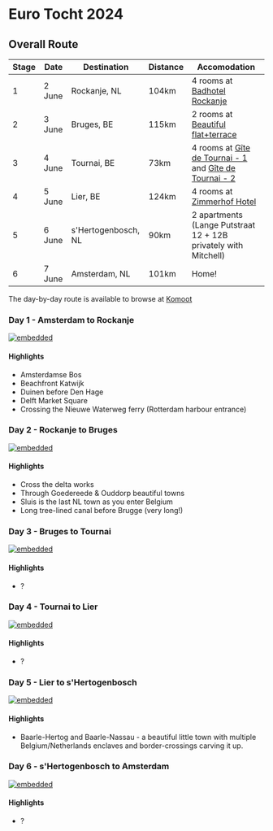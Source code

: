# Euro Tocht 2024

## Overall Route

| Stage | Date | Destination | Distance | Accomodation |
| --- | ---- | --- | -------- | ------------ |
| 1   | 2 June | Rockanje, NL | 104km | 4 rooms at [Badhotel Rockanje](https://www.booking.com/hotel/nl/badhotelrockanje.en-gb.html?label=gen173nr-1FCAEoggI46AdIM1gEaKkBiAEBmAEJuAEHyAEP2AEB6AEB-AELiAIBqAIDuAKDp4quBsACAdICJGI3YzlmZjlmLTE0ODctNDVhNi05ZjNmLTBiYTIxYWI4YWY2NdgCBuACAQ&sid=24f8f54299d0753e47fad105fe5e4632&aid=304142) |
| 2   | 3 June | Bruges, BE | 115km | 2 rooms at [Beautiful flat+terrace](https://www.airbnb.com/rooms/32805740?source_impression_id=p3_1707250775_ZXJ8yDRCLfAI8tBK) |
| 3   | 4 June | Tournai, BE | 73km | 4 rooms at [Gîte de Tournai - 1](https://www.booking.com/hotel/be/gite-de-tournai-cathedrale-centre-historique.en-gb.html?label=gen173nr-1FCAEoggI46AdIM1gEaKkBiAEBmAEJuAEHyAEP2AEB6AEB-AELiAIBqAIDuAKDp4quBsACAdICJGI3YzlmZjlmLTE0ODctNDVhNi05ZjNmLTBiYTIxYWI4YWY2NdgCBuACAQ&sid=24f8f54299d0753e47fad105fe5e4632&aid=304142) and [Gîte de Tournai - 2](https://www.booking.com/hotel/be/gite-de-tournai-les-beaux-arts.en-gb.html?label=gen173nr-1FCAEoggI46AdIM1gEaKkBiAEBmAEJuAEHyAEP2AEB6AEB-AELiAIBqAIDuAKDp4quBsACAdICJGI3YzlmZjlmLTE0ODctNDVhNi05ZjNmLTBiYTIxYWI4YWY2NdgCBuACAQ&sid=24f8f54299d0753e47fad105fe5e4632&aid=304142) |
| 4   | 5 June | Lier, BE | 124km | 4 rooms at [Zimmerhof Hotel](https://www.booking.com/hotel/be/best-western-plus-zimmerhof.en-gb.html?label=gen173nr-1FCAEoggI46AdIM1gEaKkBiAEBmAEJuAEHyAEP2AEB6AEB-AELiAIBqAIDuAKDp4quBsACAdICJGI3YzlmZjlmLTE0ODctNDVhNi05ZjNmLTBiYTIxYWI4YWY2NdgCBuACAQ&sid=24f8f54299d0753e47fad105fe5e4632&aid=304142) |
| 5   | 6 June | s'Hertogenbosch, NL | 90km | 2 apartments (Lange Putstraat 12 + 12B privately with Mitchell) |
| 6   | 7 June | Amsterdam, NL | 101km | Home! |

The day-by-day route is available to browse at [Komoot](https://www.komoot.com/collection/2554451/-euro-tocht-2024)

### Day 1 - Amsterdam to Rockanje

[![embedded](https://www.komoot.com/tour/1432967177/embed?height=700&hm=true&image=1&profile=0&share_token=aY7rBV59d3EepJREp1jKzLiPWPfwDjXYwFoiljVoNOK2jI5jxR&width=640)](https://www.komoot.com/tour/1432967177?ref=profile&share_token=aY7rBV59d3EepJREp1jKzLiPWPfwDjXYwFoiljVoNOK2jI5jxR)

#### Highlights

- Amsterdamse Bos
- Beachfront Katwijk
- Duinen before Den Hage 
- Delft Market Square
- Crossing the Nieuwe Waterweg ferry (Rotterdam harbour entrance)

### Day 2 - Rockanje to Bruges

[![embedded](https://www.komoot.com/tour/1432967183/embed?height=700&hm=true&image=1&profile=0&share_token=afBWRdR4gcFY99VHCu9bDzxuGVKmFkek2paC8fjZ7QDj9kdtMf&width=640)](https://www.komoot.com/tour/1432967183?ref=profile&share_token=afBWRdR4gcFY99VHCu9bDzxuGVKmFkek2paC8fjZ7QDj9kdtMf)

#### Highlights

- Cross the delta works
- Through Goedereede & Ouddorp beautiful towns
- Sluis is the last NL town as you enter Belgium
- Long tree-lined canal before Brugge (very long!)

### Day 3 - Bruges to Tournai

[![embedded](https://www.komoot.com/tour/1432967186/embed?height=700&hm=true&image=1&profile=0&share_token=aXu3yyG2dFTPtXPEOtr4qgguWrKD4dV1IfAFZcjjMBBJKNc5uL&width=640)](https://www.komoot.com/tour/1432967186?ref=profile&share_token=aXu3yyG2dFTPtXPEOtr4qgguWrKD4dV1IfAFZcjjMBBJKNc5uL)

#### Highlights

- ?

### Day 4 - Tournai to Lier

[![embedded](https://www.komoot.com/tour/1432967191/embed?height=700&hm=true&image=1&profile=0&share_token=a7IRZ0uHq8gRjlJg4pa4mEK7bhp3Mqv5zlxr4Zy5lEBjGWA2r4&width=640)](https://www.komoot.com/tour/1432967191?ref=profile&share_token=a7IRZ0uHq8gRjlJg4pa4mEK7bhp3Mqv5zlxr4Zy5lEBjGWA2r4)

#### Highlights

- ?

### Day 5 - Lier to s'Hertogenbosch

[![embedded](https://www.komoot.com/tour/1432967193/embed?height=700&hm=true&image=1&profile=0&share_token=a6SkN8W9rejqEkBd5xhEM4FXvBj6CgzN2ld4dFJ6nW7rnPfJ2U&width=640)](https://www.komoot.com/tour/1432967193?ref=profile&share_token=a6SkN8W9rejqEkBd5xhEM4FXvBj6CgzN2ld4dFJ6nW7rnPfJ2U)

#### Highlights

- Baarle-Hertog and Baarle-Nassau - a beautiful little town with multiple Belgium/Netherlands enclaves and border-crossings carving it up.


### Day 6 - s'Hertogenbosch to Amsterdam

[![embedded](https://www.komoot.com/tour/1432967196/embed?height=700&hm=true&image=1&profile=0&share_token=aUZnneiJkZcoTEZ3mXGZnEdZhjkPMsNUBKF7v9VAjPPDGOVCXR&width=640)](https://www.komoot.com/tour/1432967196?ref=profile&share_token=aUZnneiJkZcoTEZ3mXGZnEdZhjkPMsNUBKF7v9VAjPPDGOVCXR)

#### Highlights

- ?
